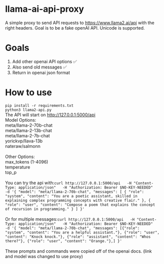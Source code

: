 # llama-ai-api-proxy
A simple proxy to send API requests to https://www.llama2.ai/api with the right headers. Goal is to be a fake openAI API. Unicode is supported.<br>
# Goals
1. Add other openai API options ✅<br>
2. Also send old messages ✅<br>
3. Return in openai json format <br>
# How to use
```pip install -r requirements.txt``` <br>
```python3 llama2-api.py``` <br>
The API will start on http://127.0.0.1:5000/api <br>
Model Options:<br>
meta/llama-2-70b-chat<br>
meta/llama-2-13b-chat<br>
meta/llama-2-7b-chat<br>
yorickvp/llava-13b<br>
nateraw/salmonn<br>
<br>
Other Options:<br>
max_tokens (1-4096)<br>
temperature<br>
top_p<br>
<br>
You can try the api with:```curl http://127.0.0.1:5000/api   -H "Content-Type: application/json"   -H "Authorization: Bearer $NO-KEY-NEEDED"   -d '{
    "model": "meta/llama-2-70b-chat",
    "messages": [
      {
        "role": "system",
        "content": "You are a poetic assistant, skilled in explaining complex programming concepts with creative flair."
      },
      {
        "role": "user",
        "content": "Compose a poem that explains the concept of recursion in programming."
      }
    ]
  }'``` <br>
  <br>
  Or for multiple messages:```curl http://127.0.0.1:5000/api   -H "Content-Type: application/json"   -H "Authorization: Bearer $NO-KEY-NEEDED"   -d '{ "model": "meta/llama-2-70b-chat", "messages": [{"role": "system", "content": "You are a helpful assistant."},
        {"role": "user", "content": "Knock knock."},
        {"role": "assistant", "content": "Whos there?"},
        {"role": "user", "content": "Orange."},] }'```<br>
<br>
These prompts and commands were copied off of the openai docs. (link and model was changed to use proxy)

